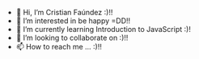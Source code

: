 - 👋 Hi, I’m Cristian Faúndez :)!!
- 👀 I’m interested in be happy =DD!!
- 🌱 I’m currently learning Introduction to JavaScript :)!
- 💞️ I’m looking to collaborate on :)!!
- 📫 How to reach me ... :)!!
